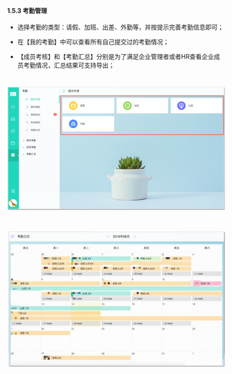 #### 1.5.3 考勤管理

* 选择考勤的类型：请假、加班、出差、外勤等，并按提示完善考勤信息即可；

* 在【我的考勤】中可以查看所有自己提交过的考勤情况；

* 【成员考核】和【考勤汇总】分别是为了满足企业管理者或者HR查看企业成员考勤情况，汇总结果可支持导出；

# ![](/assets/考勤管理1.png)
# ![](/assets/考勤管理2.jpg)
